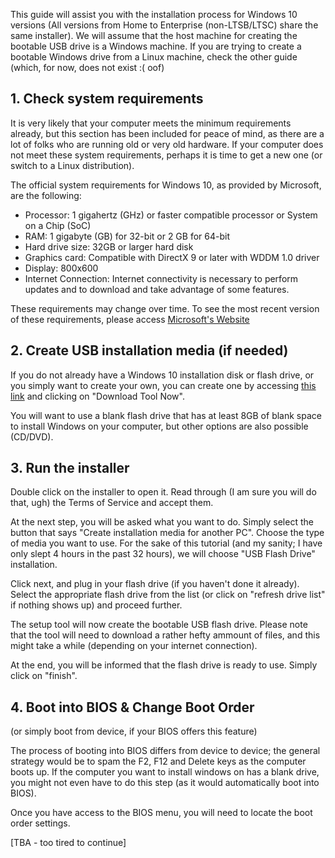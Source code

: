 This guide will assist you with the installation process for Windows 10 versions (All versions from Home to Enterprise (non-LTSB/LTSC) share the same installer).
We will assume that the host machine for creating the bootable USB drive is a Windows machine. If you are trying to create a bootable Windows drive from a Linux machine, check the other guide (which, for now, does not exist :( oof)

## 1. Check system requirements
It is very likely that your computer meets the minimum requirements already, but this section has been included for peace of mind, as there are a lot of folks who are running old or very old hardware. If your computer does not meet these system requirements, perhaps it is time to get a new one (or switch to a Linux distribution).

The official system requirements for Windows 10, as provided by Microsoft, are the following:

- Processor:	1 gigahertz (GHz) or faster compatible processor or System on a Chip (SoC)
- RAM: 	1 gigabyte (GB) for 32-bit or 2 GB for 64-bit 
- Hard drive size: 32GB or larger hard disk
- Graphics card:	Compatible with DirectX 9 or later with WDDM 1.0 driver
- Display:	800x600
- Internet Connection:	Internet connectivity is necessary to perform updates and to download and take advantage of some features. 

These requirements may change over time. To see the most recent version of these requirements, please access [Microsoft's Website](https://www.microsoft.com/en-us/windows/windows-10-specifications)

## 2. Create USB installation media (if needed)
If you do not already have a Windows 10 installation disk or flash drive, or you simply want to create your own, you can create one by accessing [this link](https://www.microsoft.com/en-us/software-download/windows10) and clicking on "Download Tool Now".

You will want to use a blank flash drive that has at least 8GB of blank space to install Windows on your computer, but other options are also possible (CD/DVD).

## 3. Run the installer
Double click on the installer to open it. Read through (I am sure you will do that, ugh) the Terms of Service and accept them.

At the next step, you will be asked what you want to do. Simply select the button that says "Create installation media for another PC".
Choose the type of media you want to use. For the sake of this tutorial (and my sanity; I have only slept 4 hours in the past 32 hours), we will choose "USB Flash Drive" installation.

Click next, and plug in your flash drive (if you haven't done it already). Select the appropriate flash drive from the list (or click on "refresh drive list" if nothing shows up) and proceed further.

The setup tool will now create the bootable USB flash drive. Please note that the tool will need to download a rather hefty ammount of files, and this might take a while (depending on your internet connection).

At the end, you will be informed that the flash drive is ready to use. Simply click on "finish".

## 4. Boot into BIOS & Change Boot Order
(or simply boot from device, if your BIOS offers this feature)

The process of booting into BIOS differs from device to device; the general strategy would be to spam the F2, F12 and Delete keys as the computer boots up.
If the computer you want to install windows on has a blank drive, you might not even have to do this step (as it would automatically boot into BIOS).

Once you have access to the BIOS menu, you will need to locate the boot order settings.

[TBA - too tired to continue]
